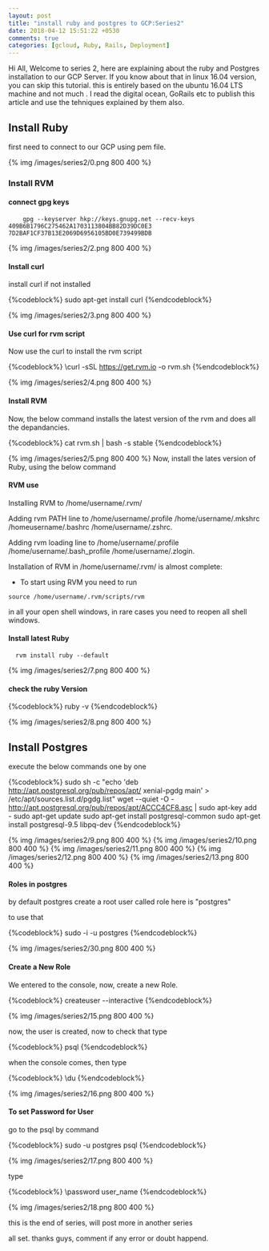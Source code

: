```yaml
---
layout: post
title: "install ruby and postgres to GCP:Series2"
date: 2018-04-12 15:51:22 +0530
comments: true
categories: [gcloud, Ruby, Rails, Deployment]
---
```


Hi All, Welcome to series 2, here are explaining about the ruby and Postgres installation to our GCP Server. If you know about that in linux 16.04 version, you can skip this tutorial. this is entirely based on the ubuntu 16.04 LTS machine and not much . I read the digital ocean, GoRails etc to publish this article and use the tehniques explained by them also.

## Install Ruby

  first need to connect to our GCP using pem file.

  {% img /images/series2/0.png 800 400 %}

### Install RVM

#### connect gpg keys

```
    gpg --keyserver hkp://keys.gnupg.net --recv-keys 409B6B1796C275462A1703113804BB82D39DC0E3 7D2BAF1CF37B13E2069D6956105BD0E739499BDB
```

  {% img /images/series2/2.png 800 400 %}

#### Install curl

  install curl if not installed

  {%codeblock%}
    sudo apt-get install curl
  {%endcodeblock%}

  {% img /images/series2/3.png 800 400 %}
#### Use curl for rvm script

  Now use the curl to install the rvm script

  {%codeblock%}
    \curl -sSL https://get.rvm.io -o rvm.sh
  {%endcodeblock%}

  {% img /images/series2/4.png 800 400 %}

#### Install RVM

  Now, the below command installs the latest version of the rvm and does all the depandancies.

  {%codeblock%}
    cat rvm.sh | bash -s stable
  {%endcodeblock%}

  {% img /images/series2/5.png 800 400 %}
  Now, install the lates version of Ruby, using the below command



#### RVM use

  Installing RVM to /home/username/.rvm/

  Adding rvm PATH line to /home/username/.profile /home/username/.mkshrc /homeusername/.bashrc /home/username/.zshrc.

  Adding rvm loading line to /home/username/.profile /home/username/.bash_profile /home/username/.zlogin.

  Installation of RVM in /home/username/.rvm/ is almost complete:

  * To start using RVM you need to run
  ```
  source /home/username/.rvm/scripts/rvm
```
in all your open shell windows, in rare cases you need to reopen all shell windows.

#### Install latest Ruby

  ```
    rvm install ruby --default
  ```

  {% img /images/series2/7.png 800 400 %}


#### check the ruby Version

  {%codeblock%}
    ruby -v
  {%endcodeblock%}

  {% img /images/series2/8.png 800 400 %}

## Install Postgres

  execute the below commands one by one

  {%codeblock%}
    sudo sh -c "echo 'deb http://apt.postgresql.org/pub/repos/apt/ xenial-pgdg main' > /etc/apt/sources.list.d/pgdg.list"
    wget --quiet -O - http://apt.postgresql.org/pub/repos/apt/ACCC4CF8.asc | sudo apt-key add -
    sudo apt-get update
    sudo apt-get install postgresql-common
    sudo apt-get install postgresql-9.5 libpq-dev
  {%endcodeblock%}

  {% img /images/series2/9.png 800 400 %}
  {% img /images/series2/10.png 800 400 %}
  {% img /images/series2/11.png 800 400 %}
  {% img /images/series2/12.png 800 400 %}
  {% img /images/series2/13.png 800 400 %}

#### Roles in postgres

  by default postgres create a root user called role here is "postgres"

  to use that

  {%codeblock%}
    sudo -i -u postgres
  {%endcodeblock%}

  {% img /images/series2/30.png 800 400 %}

#### Create a New Role

  We entered to the console, now, create a new Role.

  {%codeblock%}
    createuser --interactive
  {%endcodeblock%}

  {% img /images/series2/15.png 800 400 %}

now, the user is created, now to check that type

  {%codeblock%}
    psql
  {%endcodeblock%}

when the console comes, then type

  {%codeblock%}
    \du
  {%endcodeblock%}

  {% img /images/series2/16.png 800 400 %}

#### To set Password for User

go to the psql by command

  {%codeblock%}
    sudo -u postgres psql
  {%endcodeblock%}

  {% img /images/series2/17.png 800 400 %}

  type

  {%codeblock%}
    \password user_name
  {%endcodeblock%}

  {% img /images/series2/18.png 800 400 %}

this is the end of series, will post more in another series

all set. thanks guys, comment if any error or doubt happend.
